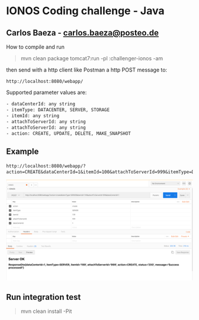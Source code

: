 # IONOS Coding challenge - Java
## Carlos Baeza - carlos.baeza@posteo.de

How to compile and run
> mvn clean package tomcat7:run -pl :challenger-ionos -am

then send with a http client like Postman a http POST message to: 
    
    http://localhost:8080/webapp/


Supported parameter values are:

    - dataCenterId: any string
    - itemType: DATACENTER, SERVER, STORAGE
    - itemId: any string
    - attachToServerId: any string
    - attachToServerId: any string
    - action: CREATE, UPDATE, DELETE, MAKE_SNAPSHOT
    
## Example
    http://localhost:8080/webapp/?action=CREATE&dataCenterId=1&itemId=100&attachToServerId=999&itemType=DATACENTER
    
![Example using Postman](Example_post.png)
    
    
## Run integration test
> mvn clean install -Pit
    
    

